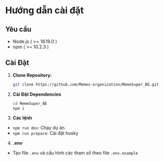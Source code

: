 # Hướng dẫn cài đặt

## Yêu cầu

- Node.js ( >= 18.19.0 )
- npm ( >= 10.2.3 )

## Cài Đặt

1. **Clone Repository:**
   ```bash
   git clone https://github.com/Memes-organization/MemeSuper_BE.git
   ```
2. **Cài Đặt Dependencies**
   ```bash
   cd MemeSuper_BE
   npm i
   ```
3. **Các lệnh**

- `npm run dev`: Chạy dự án.
- `npm run prepare`: Cài đặt husky

4. **.env**

- Tạo file `.env` và cấu hình các tham số theo file `.env.example`
